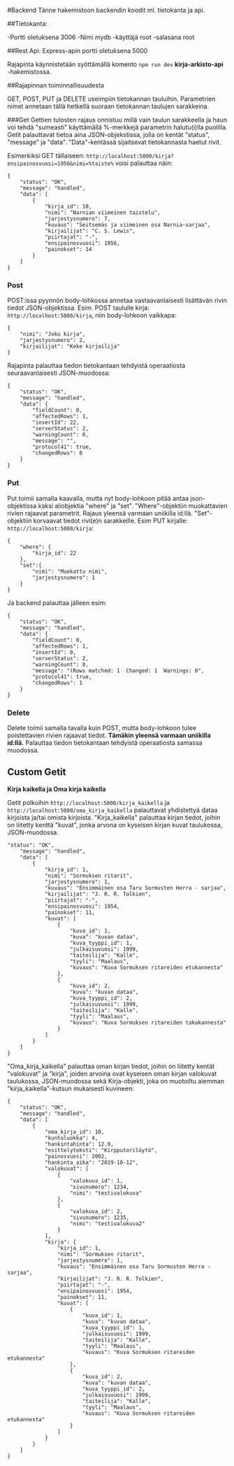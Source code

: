 #Backend
Tänne hakemistoon backendin koodit ml. tietokanta ja api.

##Tietokanta:

-Portti oletuksena 3006 
-Nimi mydb 
-käyttäjä root 
-salasana root 

##Rest Api:
Express-apin portti oletuksena 5000

Rajapinta käynnistetään syöttämällä komento ```npm run dev``` **kirja-arkisto-api** -hakemistossa.

##Rajapinnan toiminnallisuudesta

GET, POST, PUT ja DELETE useimpiin tietokannan tauluihin. Parametrien nimet annetaan tällä hetkellä suoraan tietokannan taulujen sarakkeina.

###Get
Gettien tulosten rajaus onnistuu millä vain taulun sarakkeella ja haun voi tehdä "sumeasti" käyttämällä %-merkkejä parametrin halutu(i)lla puolilla. 
Getit palauttavat tietoa aina JSON-objekstissa, jolla on kentät "status", "message" ja "data". "Data"-kentässä sijaitsevat tietokannasta haetut rivit.

Esimerkiksi GET tällaiseen: ```http://localhost:5000/kirja?ensipainosvuosi=1956&nimi=%taiste%``` voisi palauttaa näin:

```
{
    "status": "OK",
    "message": "handled",
    "data": [
        {
            "kirja_id": 10,
            "nimi": "Narnian viimeinen taistelu",
            "jarjestysnumero": 7,
            "kuvaus": "Seitsemäs ja viimeinen osa Narnia-sarjaa",
            "kirjailijat": "C. S. Lewis",
            "piirtajat": "-",
            "ensipainosvuosi": 1956,
            "painokset": 14
        }
    ]
}
```

### Post
POST:issa pyynnön body-lohkossa annetaa vastaavanlaisesti lisättävän rivin tiedot JSON-objektissa. Esim. POST taululle kirja: ```http://localhost:5000/kirja```, 
niin body-lohkoon vaikkapa:

```
{
    "nimi": "Joku kirja",
    "jarjestysnumero": 2,
    "kirjailijat": "Keke kirjailija"
}
```

Rajapinta palauttaa tiedon tietokantaan tehdyistä operaatiosta seuraavanlaisesti JSON-muodossa: 
```
{
    "status": "OK",
    "message": "handled",
    "data": {
        "fieldCount": 0,
        "affectedRows": 1,
        "insertId": 22,
        "serverStatus": 2,
        "warningCount": 0,
        "message": "",
        "protocol41": true,
        "changedRows": 0
    }
}
```

### Put 
Put toimii samalla kaavalla, mutta nyt body-lohkoon pitää antaa json-objektissa kaksi aliobjektia "where" ja "set". "Where"-objektiin 
muokattavien rivien rajaavat parametrit. Rajaus yleensä varmaan uniikilla id:llä. "Set"-objektiin korvaavat tiedot rivi(e)n sarakkeille.
Esim PUT kirjalle: ```http://localhost:5000/kirja```: 
```
{
    "where": {
        "kirja_id": 22
    },
    "set":{
        "nimi": "Muokattu nimi",
        "jarjestysnumero": 1
    }
}
```
Ja backend palauttaa jälleen esim:

```
{
    "status": "OK",
    "message": "handled",
    "data": {
        "fieldCount": 0,
        "affectedRows": 1,
        "insertId": 0,
        "serverStatus": 2,
        "warningCount": 0,
        "message": "(Rows matched: 1  Changed: 1  Warnings: 0",
        "protocol41": true,
        "changedRows": 1
    }
}
```

### Delete 
Delete toimii samalla tavalla kuin POST, mutta body-lohkoon tulee poistettavien rivien rajaavat tiedot. **Tämäkin yleensä varmaan uniikilla id:llä.** 
Palauttaa tiedon tietokantaan tehdyistä operaatiosta samassa muodossa.


## Custom Getit

**Kirja kaikella ja Oma kirja kaikella**

Getit polkuihin ``` http://localhost:5000/kirja_kaikella ``` ja ``` http://localhost:5000/oma_kirja_kaikella ``` palauttavat yhdistettyä dataa kirjoista ja/tai omista kirjoista.
"Kirja_kaikella" palauttaa kirjan tiedot, joihin on liitetty kenttä "kuvat", jonka arvona on kyseisen kirjan kuvat taulukossa, JSON-muodossa.
```
"status": "OK",
    "message": "handled",
    "data": [
        {
            "kirja_id": 1,
            "nimi": "Sormuksen ritarit",
            "jarjestysnumero": 1,
            "kuvaus": "Ensimmäinen osa Taru Sormusten Herra - sarjaa",
            "kirjailijat": "J. R. R. Tolkien",
            "piirtajat": "-",
            "ensipainosvuosi": 1954,
            "painokset": 11,
            "kuvat": [
                {
                    "kuva_id": 1,
                    "kuva": "kuvan dataa",
                    "kuva_tyyppi_id": 1,
                    "julkaisuvuosi": 1999,
                    "taiteilija": "Kalle",
                    "tyyli": "Maalaus",
                    "kuvaus": "Kuva Sormuksen ritareiden etukannesta"
                },
                {
                    "kuva_id": 2,
                    "kuva": "kuvan dataa",
                    "kuva_tyyppi_id": 2,
                    "julkaisuvuosi": 1999,
                    "taiteilija": "Kalle",
                    "tyyli": "Maalaus",
                    "kuvaus": "Kuva Sormuksen ritareiden takakannesta"
                }
            ]
        }
    ]
}
```
"Oma_kirja_kaikella" palauttaa oman kirjan tiedot, joihin on liitetty kentät "valokuvat" ja "kirja", joiden arvoina ovat kyseisen oman kirjan valokuvat taulukossa, JSON-muodossa 
sekä Kirja-objekti, joka on muotoiltu aiemman "kirja_kaikella"-kutsun mukaisesti kuvineen:

```
{
    "status": "OK",
    "message": "handled",
    "data": [
        {
            "oma_kirja_id": 10,
            "kuntoluokka": 4,
            "hankintahinta": 12.9,
            "esittelyteksti": "Kirpputorilöytö",
            "painosvuosi": 2002,
            "hankinta_aika": "2019-10-12",
            "valokuvat": [
                {
                    "valokuva_id": 1,
                    "sivunumero": 1234,
                    "nimi": "testivalokuva"
                },
                {
                    "valokuva_id": 2,
                    "sivunumero": 1235,
                    "nimi": "testivalokuva2"
                }
            ],
            "kirja": {
                "kirja_id": 1,
                "nimi": "Sormuksen ritarit",
                "jarjestysnumero": 1,
                "kuvaus": "Ensimmäinen osa Taru Sormusten Herra - sarjaa",
                "kirjailijat": "J. R. R. Tolkien",
                "piirtajat": "-",
                "ensipainosvuosi": 1954,
                "painokset": 11,
                "kuvat": [
                    {
                        "kuva_id": 1,
                        "kuva": "kuvan dataa",
                        "kuva_tyyppi_id": 1,
                        "julkaisuvuosi": 1999,
                        "taiteilija": "Kalle",
                        "tyyli": "Maalaus",
                        "kuvaus": "Kuva Sormuksen ritareiden etukannesta"
                    },
                    {
                        "kuva_id": 2,
                        "kuva": "kuvan dataa",
                        "kuva_tyyppi_id": 2,
                        "julkaisuvuosi": 1999,
                        "taiteilija": "Kalle",
                        "tyyli": "Maalaus",
                        "kuvaus": "Kuva Sormuksen ritareiden etukannesta"
                    }
                ]
            }
        }
    ]
}
```